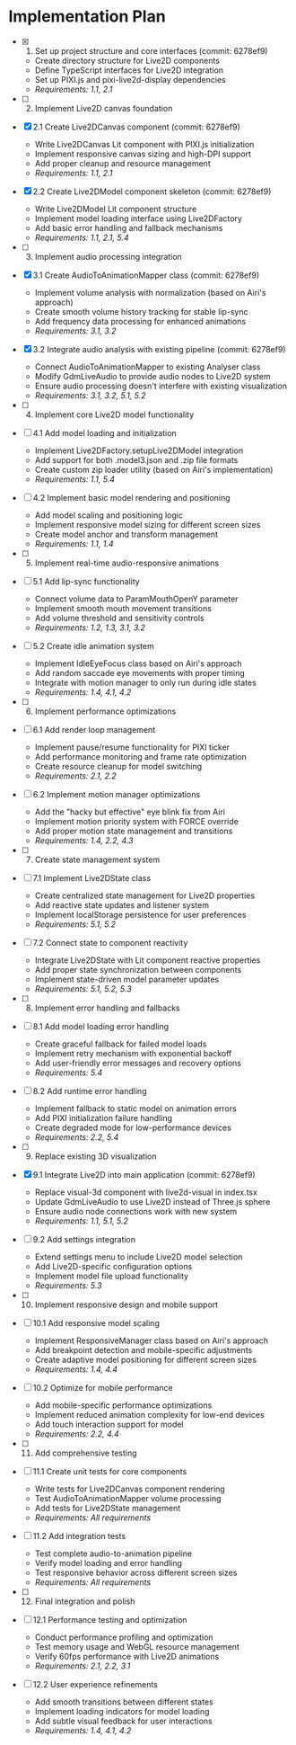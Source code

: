 # Implementation Plan

- [x] 1. Set up project structure and core interfaces (commit: 6278ef9)
  - Create directory structure for Live2D components
  - Define TypeScript interfaces for Live2D integration
  - Set up PIXI.js and pixi-live2d-display dependencies
  - _Requirements: 1.1, 2.1_

- [ ] 2. Implement Live2D canvas foundation
- [x] 2.1 Create Live2DCanvas component (commit: 6278ef9)
  - Write Live2DCanvas Lit component with PIXI.js initialization
  - Implement responsive canvas sizing and high-DPI support
  - Add proper cleanup and resource management
  - _Requirements: 1.1, 2.1_

- [x] 2.2 Create Live2DModel component skeleton (commit: 6278ef9)
  - Write Live2DModel Lit component structure
  - Implement model loading interface using Live2DFactory
  - Add basic error handling and fallback mechanisms
  - _Requirements: 1.1, 2.1, 5.4_

- [ ] 3. Implement audio processing integration
- [x] 3.1 Create AudioToAnimationMapper class (commit: 6278ef9)
  - Implement volume analysis with normalization (based on Airi's approach)
  - Create smooth volume history tracking for stable lip-sync
  - Add frequency data processing for enhanced animations
  - _Requirements: 3.1, 3.2_

- [x] 3.2 Integrate audio analysis with existing pipeline (commit: 6278ef9)
  - Connect AudioToAnimationMapper to existing Analyser class
  - Modify GdmLiveAudio to provide audio nodes to Live2D system
  - Ensure audio processing doesn't interfere with existing visualization
  - _Requirements: 3.1, 3.2, 5.1, 5.2_

- [ ] 4. Implement core Live2D model functionality
- [ ] 4.1 Add model loading and initialization
  - Implement Live2DFactory.setupLive2DModel integration
  - Add support for both .model3.json and .zip file formats
  - Create custom zip loader utility (based on Airi's implementation)
  - _Requirements: 1.1, 5.4_

- [ ] 4.2 Implement basic model rendering and positioning
  - Add model scaling and positioning logic
  - Implement responsive model sizing for different screen sizes
  - Create model anchor and transform management
  - _Requirements: 1.1, 1.4_

- [ ] 5. Implement real-time audio-responsive animations
- [ ] 5.1 Add lip-sync functionality
  - Connect volume data to ParamMouthOpenY parameter
  - Implement smooth mouth movement transitions
  - Add volume threshold and sensitivity controls
  - _Requirements: 1.2, 1.3, 3.1, 3.2_

- [ ] 5.2 Create idle animation system
  - Implement IdleEyeFocus class based on Airi's approach
  - Add random saccade eye movements with proper timing
  - Integrate with motion manager to only run during idle states
  - _Requirements: 1.4, 4.1, 4.2_

- [ ] 6. Implement performance optimizations
- [ ] 6.1 Add render loop management
  - Implement pause/resume functionality for PIXI ticker
  - Add performance monitoring and frame rate optimization
  - Create resource cleanup for model switching
  - _Requirements: 2.1, 2.2_

- [ ] 6.2 Implement motion manager optimizations
  - Add the "hacky but effective" eye blink fix from Airi
  - Implement motion priority system with FORCE override
  - Add proper motion state management and transitions
  - _Requirements: 1.4, 2.2, 4.3_

- [ ] 7. Create state management system
- [ ] 7.1 Implement Live2DState class
  - Create centralized state management for Live2D properties
  - Add reactive state updates and listener system
  - Implement localStorage persistence for user preferences
  - _Requirements: 5.1, 5.2_

- [ ] 7.2 Connect state to component reactivity
  - Integrate Live2DState with Lit component reactive properties
  - Add proper state synchronization between components
  - Implement state-driven model parameter updates
  - _Requirements: 5.1, 5.2, 5.3_

- [ ] 8. Implement error handling and fallbacks
- [ ] 8.1 Add model loading error handling
  - Create graceful fallback for failed model loads
  - Implement retry mechanism with exponential backoff
  - Add user-friendly error messages and recovery options
  - _Requirements: 5.4_

- [ ] 8.2 Add runtime error handling
  - Implement fallback to static model on animation errors
  - Add PIXI initialization failure handling
  - Create degraded mode for low-performance devices
  - _Requirements: 2.2, 5.4_

- [ ] 9. Replace existing 3D visualization
- [x] 9.1 Integrate Live2D into main application (commit: 6278ef9)
  - Replace visual-3d component with live2d-visual in index.tsx
  - Update GdmLiveAudio to use Live2D instead of Three.js sphere
  - Ensure audio node connections work with new system
  - _Requirements: 1.1, 5.1, 5.2_

- [ ] 9.2 Add settings integration
  - Extend settings menu to include Live2D model selection
  - Add Live2D-specific configuration options
  - Implement model file upload functionality
  - _Requirements: 5.3_

- [ ] 10. Implement responsive design and mobile support
- [ ] 10.1 Add responsive model scaling
  - Implement ResponsiveManager class based on Airi's approach
  - Add breakpoint detection and mobile-specific adjustments
  - Create adaptive model positioning for different screen sizes
  - _Requirements: 1.4, 4.4_

- [ ] 10.2 Optimize for mobile performance
  - Add mobile-specific performance optimizations
  - Implement reduced animation complexity for low-end devices
  - Add touch interaction support for model
  - _Requirements: 2.2, 4.4_

- [ ] 11. Add comprehensive testing
- [ ] 11.1 Create unit tests for core components
  - Write tests for Live2DCanvas component rendering
  - Test AudioToAnimationMapper volume processing
  - Add tests for Live2DState management
  - _Requirements: All requirements_

- [ ] 11.2 Add integration tests
  - Test complete audio-to-animation pipeline
  - Verify model loading and error handling
  - Test responsive behavior across different screen sizes
  - _Requirements: All requirements_

- [ ] 12. Final integration and polish
- [ ] 12.1 Performance testing and optimization
  - Conduct performance profiling and optimization
  - Test memory usage and WebGL resource management
  - Verify 60fps performance with Live2D animations
  - _Requirements: 2.1, 2.2, 3.1_

- [ ] 12.2 User experience refinements
  - Add smooth transitions between different states
  - Implement loading indicators for model loading
  - Add subtle visual feedback for user interactions
  - _Requirements: 1.4, 4.1, 4.2_